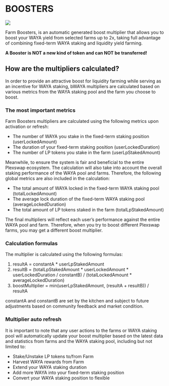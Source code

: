# BOOSTERS

![](../.gitbook/assets/Get\_Started.png)

 Farm Boosters, is an automatic generated boost multiplier that allows you to boost your WAYA yield from selected farms up to 2x, taking full advantage of combining fixed-term WAYA staking and liquidity yield farming.

**A Booster is NOT a new kind of token and can NOT be transferred!**


## How are the multipliers calculated?

In order to provide an attractive boost for liquidity farming while serving as an incentive for WAYA staking, bWAYA multipliers are calculated based on various metrics from the WAYA staking pool and the farm you choose to boost.

### The most important metrics

Farm Boosters multipliers are calculated using the following metrics upon activation or refresh:

*   The number of WAYA you stake in the fixed-term staking position (userLockedAmount)
*   The duration of your fixed-term staking position (userLockedDuration)
*   The number of LP tokens you stake in the farm (userLpStakedAmount)

Meanwhile, to ensure the system is fair and beneficial to the entire Plexswap ecosystem. The calculation will also take into account the overall staking performance of the WAYA pool and farms. Therefore, the following global metrics are also included in the calculation:

*   The total amount of WAYA locked in the fixed-term WAYA staking pool (totalLockedAmount)
*   The average lock duration of the fixed-term WAYA staking pool (averageLockedDuration)
*   The total amount of LP tokens staked in the farm (totalLpStakedAmount)

The final multipliers will reflect each user’s performance against the entire WAYA pool and farm. Therefore, when you try to boost different Plexswap farms, you may get a different boost multiplier.

### Calculation formulas

The multiplier is calculated using the following formulas:

1. resultA = constantA * userLpStakedAmount
2. resultB = (totalLpStakedAmount * userLockedAmount * userLockedDuration / constantB) / (totalLockedAmount * averageLockedDuration)
3. boostMultiplier = min(userLpStakedAmount, (resultA + resultB)) / resultA

constantA and constantB are set by the kitchen and subject to future adjustments based on community feedback and market condition.

### Multiplier auto refresh

It is important to note that any user actions to the farms or WAYA staking pool will automatically update your boost multiplier based on the latest data and statistics from farms and the WAYA staking pool, including but not limited to:

*   Stake/Unstake LP tokens to/from Farm
*   Harvest WAYA rewards from Farm
*   Extend your WAYA staking duration
*   Add more WAYA into your fixed-term staking position
*   Convert your WAYA staking position to flexible